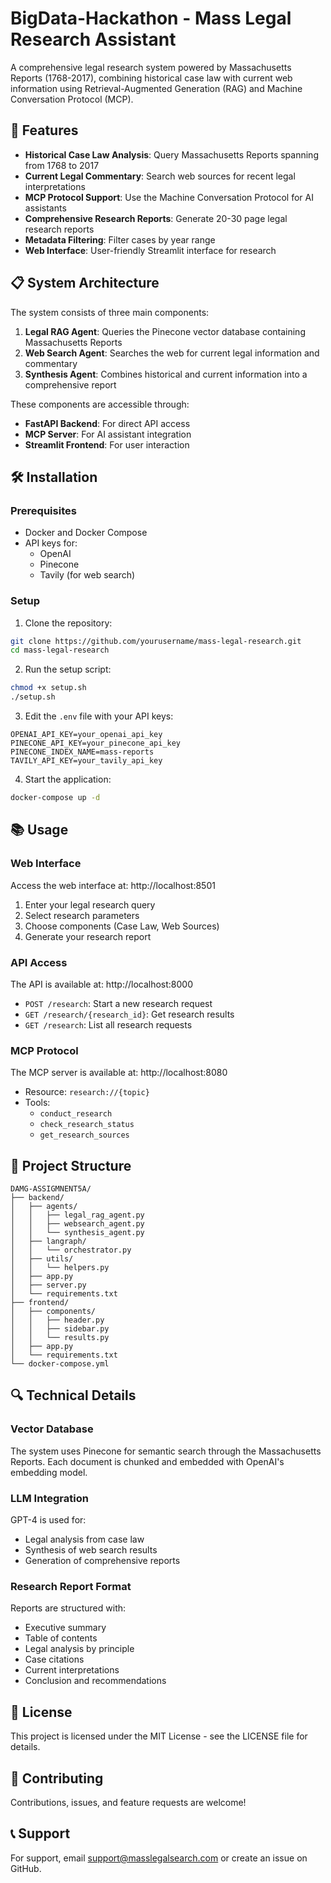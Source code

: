 # BigData-Hackathon - Mass Legal Research Assistant

A comprehensive legal research system powered by Massachusetts Reports (1768-2017), combining historical case law with current web information using Retrieval-Augmented Generation (RAG) and Machine Conversation Protocol (MCP).

## 🚀 Features

- **Historical Case Law Analysis**: Query Massachusetts Reports spanning from 1768 to 2017
- **Current Legal Commentary**: Search web sources for recent legal interpretations
- **MCP Protocol Support**: Use the Machine Conversation Protocol for AI assistants
- **Comprehensive Research Reports**: Generate 20-30 page legal research reports
- **Metadata Filtering**: Filter cases by year range
- **Web Interface**: User-friendly Streamlit interface for research

## 📋 System Architecture

The system consists of three main components:

1. **Legal RAG Agent**: Queries the Pinecone vector database containing Massachusetts Reports
2. **Web Search Agent**: Searches the web for current legal information and commentary
3. **Synthesis Agent**: Combines historical and current information into a comprehensive report

These components are accessible through:
- **FastAPI Backend**: For direct API access
- **MCP Server**: For AI assistant integration
- **Streamlit Frontend**: For user interaction

## 🛠️ Installation

### Prerequisites

- Docker and Docker Compose
- API keys for:
  - OpenAI
  - Pinecone
  - Tavily (for web search)

### Setup

1. Clone the repository:
```bash
git clone https://github.com/yourusername/mass-legal-research.git
cd mass-legal-research
```

2. Run the setup script:
```bash
chmod +x setup.sh
./setup.sh
```

3. Edit the `.env` file with your API keys:
```
OPENAI_API_KEY=your_openai_api_key
PINECONE_API_KEY=your_pinecone_api_key
PINECONE_INDEX_NAME=mass-reports
TAVILY_API_KEY=your_tavily_api_key
```

4. Start the application:
```bash
docker-compose up -d
```

## 📚 Usage

### Web Interface

Access the web interface at: http://localhost:8501

1. Enter your legal research query
2. Select research parameters
3. Choose components (Case Law, Web Sources)
4. Generate your research report

### API Access

The API is available at: http://localhost:8000

- `POST /research`: Start a new research request
- `GET /research/{research_id}`: Get research results
- `GET /research`: List all research requests

### MCP Protocol

The MCP server is available at: http://localhost:8080

- Resource: `research://{topic}`
- Tools:
  - `conduct_research`
  - `check_research_status`
  - `get_research_sources`

## 📁 Project Structure

```
DAMG-ASSIGMNENT5A/
├── backend/
│   ├── agents/
│   │   ├── legal_rag_agent.py
│   │   ├── websearch_agent.py
│   │   └── synthesis_agent.py
│   ├── langraph/
│   │   └── orchestrator.py
│   ├── utils/
│   │   └── helpers.py
│   ├── app.py
│   ├── server.py
│   └── requirements.txt
├── frontend/
│   ├── components/
│   │   ├── header.py
│   │   ├── sidebar.py
│   │   └── results.py
│   ├── app.py
│   └── requirements.txt
└── docker-compose.yml
```

## 🔍 Technical Details

### Vector Database

The system uses Pinecone for semantic search through the Massachusetts Reports. Each document is chunked and embedded with OpenAI's embedding model.

### LLM Integration

GPT-4 is used for:
- Legal analysis from case law
- Synthesis of web search results
- Generation of comprehensive reports

### Research Report Format

Reports are structured with:
- Executive summary
- Table of contents
- Legal analysis by principle
- Case citations
- Current interpretations
- Conclusion and recommendations

## 📄 License

This project is licensed under the MIT License - see the LICENSE file for details.

## 🤝 Contributing

Contributions, issues, and feature requests are welcome!

## 📞 Support

For support, email support@masslegalsearch.com or create an issue on GitHub.